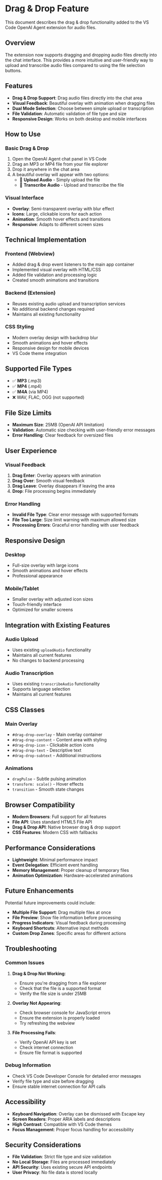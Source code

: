 # Drag & Drop Feature

This document describes the drag & drop functionality added to the VS Code OpenAI Agent extension for audio files.

## Overview

The extension now supports dragging and dropping audio files directly into the chat interface. This provides a more intuitive and user-friendly way to upload and transcribe audio files compared to using the file selection buttons.

## Features

- **Drag & Drop Support**: Drag audio files directly into the chat area
- **Visual Feedback**: Beautiful overlay with animation when dragging files
- **Dual Mode Selection**: Choose between simple upload or transcription
- **File Validation**: Automatic validation of file type and size
- **Responsive Design**: Works on both desktop and mobile interfaces

## How to Use

### Basic Drag & Drop
1. Open the OpenAI Agent chat panel in VS Code
2. Drag an MP3 or MP4 file from your file explorer
3. Drop it anywhere in the chat area
4. A beautiful overlay will appear with two options:
   - 🎵 **Upload Audio** - Simply upload the file
   - 🎤 **Transcribe Audio** - Upload and transcribe the file

### Visual Interface
- **Overlay**: Semi-transparent overlay with blur effect
- **Icons**: Large, clickable icons for each action
- **Animation**: Smooth hover effects and transitions
- **Responsive**: Adapts to different screen sizes

## Technical Implementation

### Frontend (Webview)
- Added drag & drop event listeners to the main app container
- Implemented visual overlay with HTML/CSS
- Added file validation and processing logic
- Created smooth animations and transitions

### Backend (Extension)
- Reuses existing audio upload and transcription services
- No additional backend changes required
- Maintains all existing functionality

### CSS Styling
- Modern overlay design with backdrop blur
- Smooth animations and hover effects
- Responsive design for mobile devices
- VS Code theme integration

## Supported File Types

- ✅ **MP3** (.mp3)
- ✅ **MP4** (.mp4)
- ✅ **M4A** (via MP4)
- ❌ WAV, FLAC, OGG (not supported)

## File Size Limits

- **Maximum Size**: 25MB (OpenAI API limitation)
- **Validation**: Automatic size checking with user-friendly error messages
- **Error Handling**: Clear feedback for oversized files

## User Experience

### Visual Feedback
1. **Drag Enter**: Overlay appears with animation
2. **Drag Over**: Smooth visual feedback
3. **Drag Leave**: Overlay disappears if leaving the area
4. **Drop**: File processing begins immediately

### Error Handling
- **Invalid File Type**: Clear error message with supported formats
- **File Too Large**: Size limit warning with maximum allowed size
- **Processing Errors**: Graceful error handling with user feedback

## Responsive Design

### Desktop
- Full-size overlay with large icons
- Smooth animations and hover effects
- Professional appearance

### Mobile/Tablet
- Smaller overlay with adjusted icon sizes
- Touch-friendly interface
- Optimized for smaller screens

## Integration with Existing Features

### Audio Upload
- Uses existing `uploadAudio` functionality
- Maintains all current features
- No changes to backend processing

### Audio Transcription
- Uses existing `transcribeAudio` functionality
- Supports language selection
- Maintains all current features

## CSS Classes

### Main Overlay
- `#drag-drop-overlay` - Main overlay container
- `#drag-drop-content` - Content area with styling
- `#drag-drop-icon` - Clickable action icons
- `#drag-drop-text` - Descriptive text
- `#drag-drop-subtext` - Additional instructions

### Animations
- `dragPulse` - Subtle pulsing animation
- `transform: scale()` - Hover effects
- `transition` - Smooth state changes

## Browser Compatibility

- **Modern Browsers**: Full support for all features
- **File API**: Uses standard HTML5 File API
- **Drag & Drop API**: Native browser drag & drop support
- **CSS Features**: Modern CSS with fallbacks

## Performance Considerations

- **Lightweight**: Minimal performance impact
- **Event Delegation**: Efficient event handling
- **Memory Management**: Proper cleanup of temporary files
- **Animation Optimization**: Hardware-accelerated animations

## Future Enhancements

Potential future improvements could include:
- **Multiple File Support**: Drag multiple files at once
- **File Preview**: Show file information before processing
- **Progress Indicators**: Visual feedback during processing
- **Keyboard Shortcuts**: Alternative input methods
- **Custom Drop Zones**: Specific areas for different actions

## Troubleshooting

### Common Issues

1. **Drag & Drop Not Working**:
   - Ensure you're dragging from a file explorer
   - Check that the file is a supported format
   - Verify the file size is under 25MB

2. **Overlay Not Appearing**:
   - Check browser console for JavaScript errors
   - Ensure the extension is properly loaded
   - Try refreshing the webview

3. **File Processing Fails**:
   - Verify OpenAI API key is set
   - Check internet connection
   - Ensure file format is supported

### Debug Information

- Check VS Code Developer Console for detailed error messages
- Verify file type and size before dragging
- Ensure stable internet connection for API calls

## Accessibility

- **Keyboard Navigation**: Overlay can be dismissed with Escape key
- **Screen Readers**: Proper ARIA labels and descriptions
- **High Contrast**: Compatible with VS Code themes
- **Focus Management**: Proper focus handling for accessibility

## Security Considerations

- **File Validation**: Strict file type and size validation
- **No Local Storage**: Files are processed immediately
- **API Security**: Uses existing secure API endpoints
- **User Privacy**: No file data is stored locally

